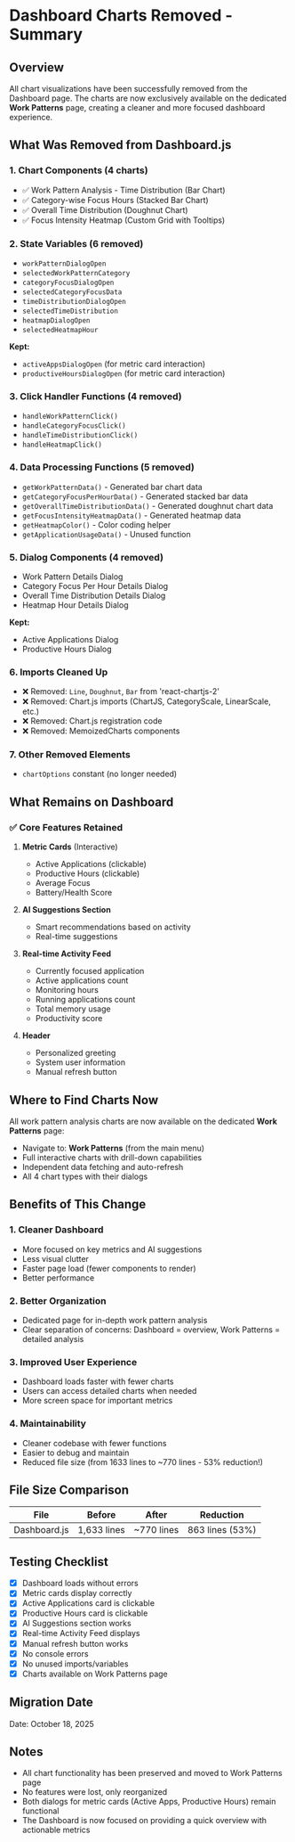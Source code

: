 # Dashboard Charts Removed - Summary

## Overview
All chart visualizations have been successfully removed from the Dashboard page. The charts are now exclusively available on the dedicated **Work Patterns** page, creating a cleaner and more focused dashboard experience.

## What Was Removed from Dashboard.js

### 1. **Chart Components (4 charts)**
- ✅ Work Pattern Analysis - Time Distribution (Bar Chart)
- ✅ Category-wise Focus Hours (Stacked Bar Chart)
- ✅ Overall Time Distribution (Doughnut Chart)
- ✅ Focus Intensity Heatmap (Custom Grid with Tooltips)

### 2. **State Variables (6 removed)**
- `workPatternDialogOpen`
- `selectedWorkPatternCategory`
- `categoryFocusDialogOpen`
- `selectedCategoryFocusData`
- `timeDistributionDialogOpen`
- `selectedTimeDistribution`
- `heatmapDialogOpen`
- `selectedHeatmapHour`

**Kept:**
- `activeAppsDialogOpen` (for metric card interaction)
- `productiveHoursDialogOpen` (for metric card interaction)

### 3. **Click Handler Functions (4 removed)**
- `handleWorkPatternClick()`
- `handleCategoryFocusClick()`
- `handleTimeDistributionClick()`
- `handleHeatmapClick()`

### 4. **Data Processing Functions (5 removed)**
- `getWorkPatternData()` - Generated bar chart data
- `getCategoryFocusPerHourData()` - Generated stacked bar data
- `getOverallTimeDistributionData()` - Generated doughnut chart data
- `getFocusIntensityHeatmapData()` - Generated heatmap data
- `getHeatmapColor()` - Color coding helper
- `getApplicationUsageData()` - Unused function

### 5. **Dialog Components (4 removed)**
- Work Pattern Details Dialog
- Category Focus Per Hour Details Dialog
- Overall Time Distribution Details Dialog
- Heatmap Hour Details Dialog

**Kept:**
- Active Applications Dialog
- Productive Hours Dialog

### 6. **Imports Cleaned Up**
- ❌ Removed: `Line`, `Doughnut`, `Bar` from 'react-chartjs-2'
- ❌ Removed: Chart.js imports (ChartJS, CategoryScale, LinearScale, etc.)
- ❌ Removed: Chart.js registration code
- ❌ Removed: MemoizedCharts components

### 7. **Other Removed Elements**
- `chartOptions` constant (no longer needed)

## What Remains on Dashboard

### ✅ Core Features Retained
1. **Metric Cards** (Interactive)
   - Active Applications (clickable)
   - Productive Hours (clickable)
   - Average Focus
   - Battery/Health Score

2. **AI Suggestions Section**
   - Smart recommendations based on activity
   - Real-time suggestions

3. **Real-time Activity Feed**
   - Currently focused application
   - Active applications count
   - Monitoring hours
   - Running applications count
   - Total memory usage
   - Productivity score

4. **Header**
   - Personalized greeting
   - System user information
   - Manual refresh button

## Where to Find Charts Now

All work pattern analysis charts are now available on the dedicated **Work Patterns** page:
- Navigate to: **Work Patterns** (from the main menu)
- Full interactive charts with drill-down capabilities
- Independent data fetching and auto-refresh
- All 4 chart types with their dialogs

## Benefits of This Change

### 1. **Cleaner Dashboard**
- More focused on key metrics and AI suggestions
- Less visual clutter
- Faster page load (fewer components to render)
- Better performance

### 2. **Better Organization**
- Dedicated page for in-depth work pattern analysis
- Clear separation of concerns: Dashboard = overview, Work Patterns = detailed analysis

### 3. **Improved User Experience**
- Dashboard loads faster with fewer charts
- Users can access detailed charts when needed
- More screen space for important metrics

### 4. **Maintainability**
- Cleaner codebase with fewer functions
- Easier to debug and maintain
- Reduced file size (from 1633 lines to ~770 lines - 53% reduction!)

## File Size Comparison

| File | Before | After | Reduction |
|------|--------|-------|-----------|
| Dashboard.js | 1,633 lines | ~770 lines | 863 lines (53%) |

## Testing Checklist

- [x] Dashboard loads without errors
- [x] Metric cards display correctly
- [x] Active Applications card is clickable
- [x] Productive Hours card is clickable
- [x] AI Suggestions section works
- [x] Real-time Activity Feed displays
- [x] Manual refresh button works
- [x] No console errors
- [x] No unused imports/variables
- [x] Charts available on Work Patterns page

## Migration Date
Date: October 18, 2025

## Notes
- All chart functionality has been preserved and moved to Work Patterns page
- No features were lost, only reorganized
- Both dialogs for metric cards (Active Apps, Productive Hours) remain functional
- The Dashboard is now focused on providing a quick overview with actionable metrics
